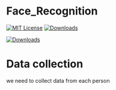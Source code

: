 # Face_Recognition  
[![MIT License](https://img.shields.io/badge/Opencv-download-red)](https://pypi.org/project/opencv-python/)
[![Downloads](https://img.shields.io/badge/Opencv-install-green)](https://pepy.tech/project/opencv-python)

[![Downloads](https://pepy.tech/badge/opencv-python)](https://pepy.tech/project/opencv-python)
# Data collection
we need to collect data from each person
 
